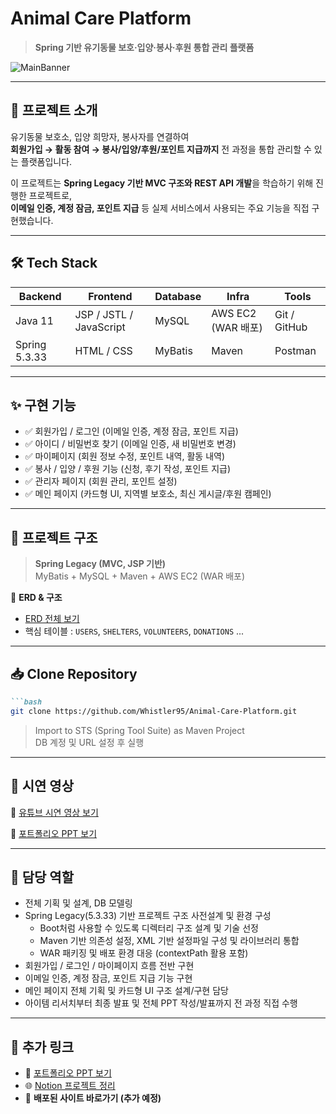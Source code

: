 # Animal Care Platform
> **Spring 기반 유기동물 보호·입양·봉사·후원 통합 관리 플랫폼**

![MainBanner](이미지URL_나중에추가)  

---

## 📌 프로젝트 소개
유기동물 보호소, 입양 희망자, 봉사자를 연결하여  
**회원가입 → 활동 참여 → 봉사/입양/후원/포인트 지급까지** 전 과정을 통합 관리할 수 있는 플랫폼입니다.  

이 프로젝트는 **Spring Legacy 기반 MVC 구조와 REST API 개발**을 학습하기 위해 진행한 프로젝트로,  
**이메일 인증, 계정 잠금, 포인트 지급** 등 실제 서비스에서 사용되는 주요 기능을 직접 구현했습니다.

---

## 🛠 Tech Stack
| Backend | Frontend | Database | Infra | Tools |
|---------|----------|----------|-------|-------|
| Java 11 | JSP / JSTL / JavaScript | MySQL | AWS EC2 (WAR 배포) | Git / GitHub |
| Spring 5.3.33 | HTML / CSS | MyBatis | Maven | Postman |

---

## ✨ 구현 기능
- ✅ 회원가입 / 로그인 (이메일 인증, 계정 잠금, 포인트 지급)  
- ✅ 아이디 / 비밀번호 찾기 (이메일 인증, 새 비밀번호 변경)  
- ✅ 마이페이지 (회원 정보 수정, 포인트 내역, 활동 내역)  
- ✅ 봉사 / 입양 / 후원 기능 (신청, 후기 작성, 포인트 지급)  
- ✅ 관리자 페이지 (회원 관리, 포인트 설정)  
- ✅ 메인 페이지 (카드형 UI, 지역별 보호소, 최신 게시글/후원 캠페인)  

---

## 📂 프로젝트 구조
> **Spring Legacy (MVC, JSP 기반)**  
> MyBatis + MySQL + Maven + AWS EC2 (WAR 배포)

📌 **ERD & 구조**  
- [ERD 전체 보기](ERD_URL_추가)  
- 핵심 테이블 : `USERS`, `SHELTERS`, `VOLUNTEERS`, `DONATIONS` ...

---
## 📥 Clone Repository
```markdown
```bash
git clone https://github.com/Whistler95/Animal-Care-Platform.git
```
> Import to STS (Spring Tool Suite) as Maven Project  
> DB 계정 및 URL 설정 후 실행

---

## 🎥 시연 영상
📌 [유튜브 시연 영상 보기](#)  

📌 [포트폴리오 PPT 보기](#)

---

## 📌 담당 역할
- 전체 기획 및 설계, DB 모델링  
- Spring Legacy(5.3.33) 기반 프로젝트 구조 사전설계 및 환경 구성  
  - Boot처럼 사용할 수 있도록 디렉터리 구조 설계 및 기술 선정  
  - Maven 기반 의존성 설정, XML 기반 설정파일 구성 및 라이브러리 통합  
  - WAR 패키징 및 배포 환경 대응 (contextPath 활용 포함)  
- 회원가입 / 로그인 / 마이페이지 흐름 전반 구현  
- 이메일 인증, 계정 잠금, 포인트 지급 기능 구현  
- 메인 페이지 전체 기획 및 카드형 UI 구조 설계/구현 담당  
- 아이템 리서치부터 최종 발표 및 전체 PPT 작성/발표까지 전 과정 직접 수행  

---

## 📎 추가 링크
- 📄 [포트폴리오 PPT 보기](#)  
- 🌐 [Notion 프로젝트 정리](#)  
- 🚀 **배포된 사이트 바로가기 (추가 예정)**  
